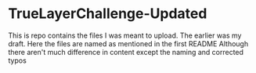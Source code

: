 # TrueLayerChallenge-Updated
This is repo contains the files I was meant to upload. The earlier was my draft.
Here the files are named as mentioned in the first README
Although there aren't much difference in content except the naming and corrected typos
